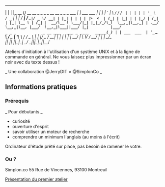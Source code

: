  _   _       _                                                  _           
| | | |_ __ (_)_  __   __ _ _   _   _ __   __ _ _   _ ___    __| | ___  ___ 
| | | | '_ \| \ \/ /  / _` | | | | | '_ \ / _` | | | / __|  / _` |/ _ \/ __|
| |_| | | | | |>  <  | (_| | |_| | | |_) | (_| | |_| \__ \ | (_| |  __/\__ \
 \___/|_| |_|_/_/\_\  \__,_|\__,_| | .__/ \__,_|\__, |___/  \__,_|\___||___/
                                   |_|          |___/                       
                               _ _ _           
 _ __ ___   ___ _ ____   _____(_) | | ___  ___ 
| '_ ` _ \ / _ \ '__\ \ / / _ \ | | |/ _ \/ __|
| | | | | |  __/ |   \ V /  __/ | | |  __/\__ \
|_| |_| |_|\___|_|    \_/ \___|_|_|_|\___||___/
                                               

Ateliers d'initiation à l'utilisation d'un système UNIX et à la ligne de commande en général.
Ne vous laissez plus impressionner par un écran noir avec du texte dessus !

_ Une collaboration @JerryDIT × @SimplonCo _

## Informations pratiques

### Prérequis

_  Pour débutants  _

  * curiosité
  * ouverture d'esprit
  * savoir utiliser un moteur de recherche
  * comprendre un minimum l'anglais (au moins à l'écrit)

Ordinateur d'étude prêté sur place, pas besoin de ramener le votre.

### Ou ?

Simplon.co
55 Rue de Vincennes, 93100 Montreuil

[Présentation du premier atelier](http://lite3.framapad.org/p/unix+jerry@simplon.co)

